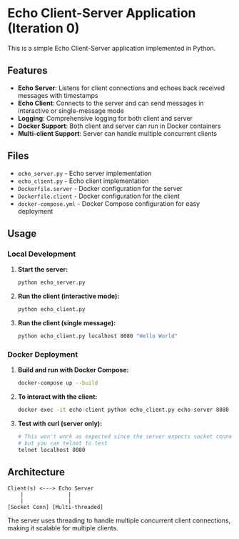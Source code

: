 # Echo Client-Server Application (Iteration 0)

This is a simple Echo Client-Server application implemented in Python.

## Features

- **Echo Server**: Listens for client connections and echoes back received messages with timestamps
- **Echo Client**: Connects to the server and can send messages in interactive or single-message mode
- **Logging**: Comprehensive logging for both client and server
- **Docker Support**: Both client and server can run in Docker containers
- **Multi-client Support**: Server can handle multiple concurrent clients

## Files

- `echo_server.py` - Echo server implementation
- `echo_client.py` - Echo client implementation
- `Dockerfile.server` - Docker configuration for the server
- `Dockerfile.client` - Docker configuration for the client
- `docker-compose.yml` - Docker Compose configuration for easy deployment

## Usage

### Local Development

1. **Start the server:**
   ```bash
   python echo_server.py
   ```

2. **Run the client (interactive mode):**
   ```bash
   python echo_client.py
   ```

3. **Run the client (single message):**
   ```bash
   python echo_client.py localhost 8080 "Hello World"
   ```

### Docker Deployment

1. **Build and run with Docker Compose:**
   ```bash
   docker-compose up --build
   ```

2. **To interact with the client:**
   ```bash
   docker exec -it echo-client python echo_client.py echo-server 8080
   ```

3. **Test with curl (server only):**
   ```bash
   # This won't work as expected since the server expects socket connections
   # but you can telnet to test
   telnet localhost 8080
   ```

## Architecture

```
Client(s) <---> Echo Server
    |              |
    |              |
[Socket Conn] [Multi-threaded]
```

The server uses threading to handle multiple concurrent client connections, making it scalable for multiple clients.